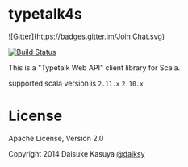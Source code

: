 typetalk4s
=============
[![Gitter](https://badges.gitter.im/Join Chat.svg)](https://gitter.im/daiksy/typetalk4s?utm_source=badge&utm_medium=badge&utm_campaign=pr-badge&utm_content=badge)

[![Build Status](https://travis-ci.org/daiksy/typetalk4s.png?branch=master)](https://travis-ci.org/daiksy/typetalk4s)

This is a "Typetalk Web API" client library for Scala.

supported scala version is ```2.11.x``` ```2.10.x``` 

# License

Apache License, Version 2.0

Copyright 2014 Daisuke Kasuya [@daiksy](https://twitter.com/daiksy)
